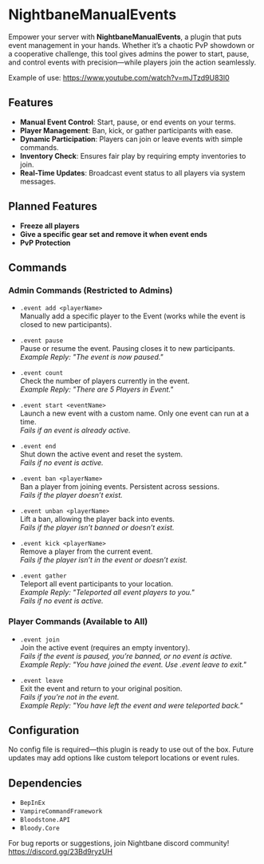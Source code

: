 # NightbaneManualEvents

Empower your server with **NightbaneManualEvents**, a plugin that puts event management in your hands. Whether it’s a chaotic PvP showdown or a cooperative challenge, this tool gives admins the power to start, pause, and control events with precision—while players join the action seamlessly.

Example of use: https://www.youtube.com/watch?v=mJTzd9U83l0


## Features

- **Manual Event Control**: Start, pause, or end events on your terms.
- **Player Management**: Ban, kick, or gather participants with ease.
- **Dynamic Participation**: Players can join or leave events with simple commands.
- **Inventory Check**: Ensures fair play by requiring empty inventories to join.
- **Real-Time Updates**: Broadcast event status to all players via system messages.

## Planned Features

- **Freeze all players**
- **Give a specific gear set and remove it when event ends**
- **PvP Protection**


## Commands

### Admin Commands (Restricted to Admins)
- `.event add <playerName>`  
  Manually add a specific player to the Event (works while the event is closed to new participants).

- `.event pause`  
  Pause or resume the event. Pausing closes it to new participants.  
  *Example Reply: "The event is now paused."*

- `.event count`  
  Check the number of players currently in the event.  
  *Example Reply: "There are 5 Players in Event."*

- `.event start <eventName>`  
  Launch a new event with a custom name. Only one event can run at a time.  
  *Fails if an event is already active.*

- `.event end`  
  Shut down the active event and reset the system.  
  *Fails if no event is active.*

- `.event ban <playerName>`  
  Ban a player from joining events. Persistent across sessions.  
  *Fails if the player doesn’t exist.*

- `.event unban <playerName>`  
  Lift a ban, allowing the player back into events.  
  *Fails if the player isn’t banned or doesn’t exist.*

- `.event kick <playerName>`  
  Remove a player from the current event.  
  *Fails if the player isn’t in the event or doesn’t exist.*

- `.event gather`  
  Teleport all event participants to your location.  
  *Example Reply: "Teleported all event players to you."*  
  *Fails if no event is active.*

### Player Commands (Available to All)
- `.event join`  
  Join the active event (requires an empty inventory).  
  *Fails if the event is paused, you’re banned, or no event is active.*  
  *Example Reply: "You have joined the event. Use .event leave to exit."*

- `.event leave`  
  Exit the event and return to your original position.  
  *Fails if you’re not in the event.*  
  *Example Reply: "You have left the event and were teleported back."*


## Configuration

No config file is required—this plugin is ready to use out of the box. Future updates may add options like custom teleport locations or event rules.


## Dependencies

- `BepInEx`
- `VampireCommandFramework`
- `Bloodstone.API`
- `Bloody.Core`

For bug reports or suggestions, join Nightbane discord community!
https://discord.gg/23Bd9ryzUH
